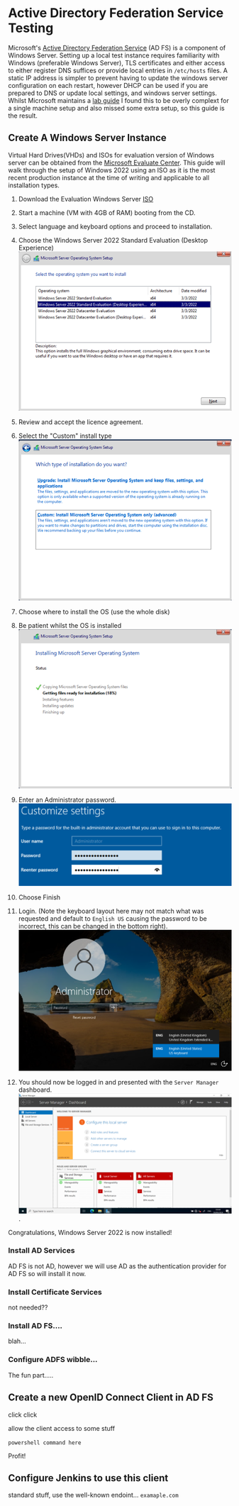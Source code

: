 # Active Directory Federation Service Testing

Microsoft's [Active Directory Federation Service](https://learn.microsoft.com/en-us/windows-server/identity/ad-fs/ad-fs-overview) (AD FS) is a component of Windows Server.
Setting up a local test instance requires familiarity with Windows (preferable Windows Server), TLS certificates and either access to either register DNS suffices or provide local entries in `/etc/hosts` files.
A static IP address is simpler to prevent having to update the windows server configuration on each restart, however DHCP can be used if you are prepared to DNS or update local settings, and windows server settings.
Whilst Microsoft maintains a [lab guide](https://learn.microsoft.com/en-us/windows-server/identity/ad-fs/operations/set-up-an-ad-fs-lab-environment) I found this to be overly complext for a single machine setup and also missed some extra setup, so this guide is the result.

## Create A Windows Server Instance

Virtual Hard Drives(VHDs) and ISOs for evaluation version of Windows server can be obtained from the [Microsoft Evaluate Center](https://www.microsoft.com/en-us/evalcenter/evaluate-windows-server-2022).
This guide will walk through the setup of Windows 2022 using an ISO as it is the most recent production instance at the time of writing and applicable to all installation types.

1. Download the Evaluation Windows Server [ISO](https://www.microsoft.com/en-gb/evalcenter/download-windows-server-2022)
2. Start a machine (VM with 4GB of RAM) booting from the CD.
3. Select language and keyboard options and proceed to installation.
4. Choose the Windows Server 2022 Standard Evaluation (Desktop Experience) ![Operating System Choice](setup-images/OS_install-choice.png)
5. Review and accept the licence agreement.
6. Select the "Custom" install type 
![Operating System Install Type](setup-images/OS_custom-install-choice.png)
7. Choose where to install the OS (use the whole disk)
8. Be patient whilst the OS is installed ![alt text](setup-images/OS_installing.png)
9. Enter an Administrator password. ![Operating System Password Request](setup-images/OS_password.png)
10. Choose Finish
11. Login. (Note the keyboard layout here may not match what was requested and default to `English US` causing the password to be incorrect, this can be changed in the bottom right).
![alt text](setup-images/OS_login.png)

12. You should now be logged in and presented with the `Server Manager` dashboard. ![Server Manager Dashboard](setup-images/OS_server-manager-dashboard.png).


Congratulations, Windows Server 2022 is now installed!


### Install AD Services

AD FS is not AD, however we will use AD as the authentication provider for AD FS so will install it now.



### Install Certificate Services

not needed??

### Install AD FS....

blah...

### Configure ADFS wibble...

The fun part.....


## Create a new OpenID Connect Client in AD FS

click click

allow the client access to some stuff

`powershell command here` 

Profit!

## Configure Jenkins to use this client

standard stuff, use the well-known endoint...  `examaple.com`